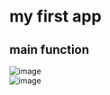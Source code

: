 # my first app
## main function

![image](https://github.com/crownyoung0303/EC601HW2/UnitTest/1.png)<br />
![image](https://github.com/crownyoung0303/EC601HW2/UnitTest/2.png)

